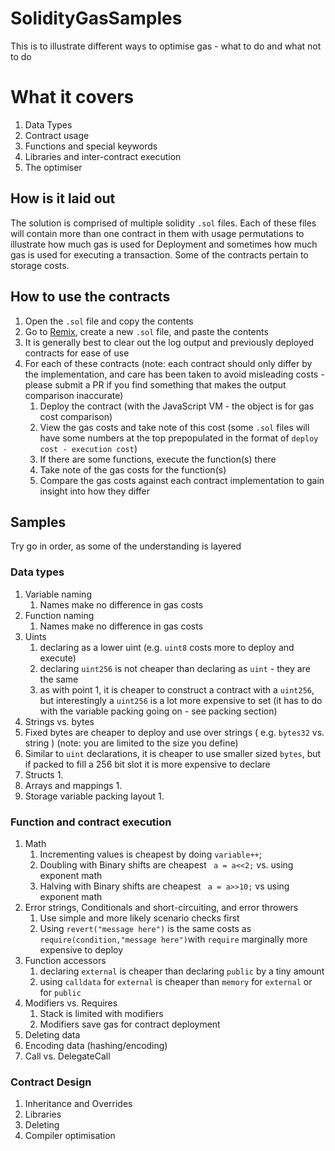 # SolidityGasSamples
This is to illustrate different ways to optimise gas - what to do and what not to do

# What it covers
1. Data Types
2. Contract usage
3. Functions and special keywords
4. Libraries and inter-contract execution
5. The optimiser

## How is it laid out

The solution is comprised of multiple solidity `.sol` files. Each of these files will contain more than one contract in them with usage permutations to illustrate how much gas is used for Deployment and sometimes how much gas is used for executing a transaction. Some of the contracts pertain to storage costs.

## How to use the contracts

1. Open the `.sol` file and copy the contents
2. Go to [Remix](https://remix.ethereum.org/), create a new `.sol` file, and paste the contents
3. It is generally best to clear out the log output and previously deployed contracts for ease of use
4. For each of these contracts (note: each contract should only differ by the implementation, and care has been taken to avoid misleading costs - please submit a PR if you find something that makes the output comparison inaccurate)
   1. Deploy the contract (with the JavaScript VM - the object is for gas cost comparison)
   2. View the gas costs and take note of this cost (some `.sol` files will have some numbers at the top prepopulated in the format of `deploy cost - execution cost`)
   3. If there are some functions, execute the function(s) there
   4. Take note of the gas costs for the function(s)
   5. Compare the gas costs against each contract implementation to gain insight into how they differ

## Samples

Try go in order, as some of the understanding is layered

### Data types

1. Variable naming
   1. Names make no difference in gas costs
2. Function naming
   1. Names make no difference in gas costs
3. Uints
   1. declaring as a lower uint (e.g. `uint8` costs more to deploy and execute)
   2. declaring `uint256` is not cheaper than declaring as `uint` - they are the same
   3. as with point 1, it is cheaper to construct a contract with a `uint256`, but interestingly a `uint256` is a lot more expensive to set (it has to do with the variable packing going on - see packing section)
4.  Strings vs. bytes
   1. Fixed bytes are cheaper to deploy and use over strings ( e.g. `bytes32` vs. string ) (note: you are limited to the size you define)
   2. Similar to `uint` declarations, it is cheaper to use smaller sized `bytes`, but if packed to fill a 256 bit slot it is more expensive to declare
5. Structs
   1. 
6. Arrays and mappings
   1. 
7. Storage variable packing layout
   1. 



### Function and contract execution

1. Math
   1. Incrementing values is cheapest by doing `variable++`;
   2. Doubling with Binary shifts are cheapest ` a = a<<2;` vs. using exponent math 
   3. Halving with Binary shifts are cheapest ` a = a>>10;` vs using exponent math
2. Error strings, Conditionals and short-circuiting, and error throwers
   1. Use simple and more likely scenario checks first
   2. Using `revert("message here")` is the same costs as `require(condition,"message here")`with `require` marginally more expensive to deploy
3. Function accessors
   1. declaring `external` is cheaper than declaring `public` by a tiny amount 
   2. using `calldata` for `external` is cheaper than `memory` for `external` or for `public` 
4. Modifiers vs. Requires
   1. Stack is limited with modifiers
   2. Modifiers save gas for contract deployment
5. Deleting data
6. Encoding data (hashing/encoding)
7. Call vs. DelegateCall

### Contract Design

1. Inheritance and Overrides
2. Libraries
3. Deleting 
4. Compiler optimisation

# 
